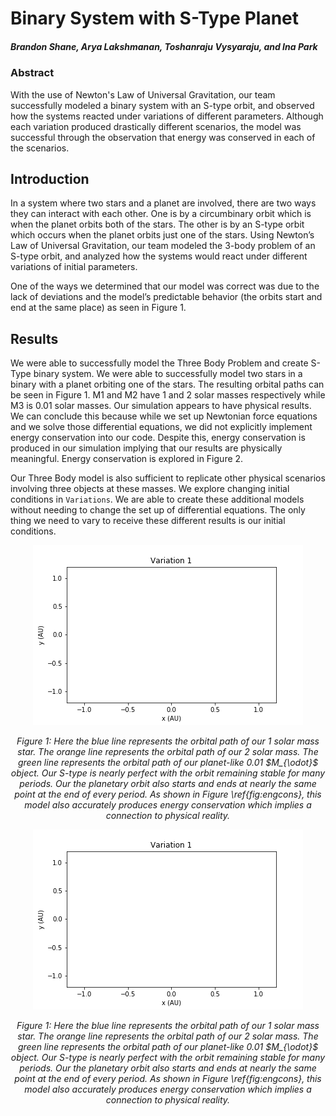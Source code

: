 # Binary System with S-Type Planet
##### Brandon Shane, Arya Lakshmanan, Toshanraju Vysyaraju, and Ina Park

### Abstract
With the use of Newton's Law of Universal Gravitation, our team successfully modeled a binary system with an S-type orbit, and observed how the systems reacted under variations of different parameters. Although each variation produced drastically different scenarios, the model was successful through the observation that energy was conserved in each of the scenarios.

## Introduction
In a system where two stars and a planet are involved, there are two ways they can interact with each other. One is by a circumbinary orbit which is when the planet orbits both of the stars. The other is by an S-type orbit which occurs when the planet orbits just one of the stars. Using Newton’s Law of Universal Gravitation, our team modeled the 3-body problem of an S-type orbit, and analyzed how the systems would react under different variations of initial parameters. 

One of the ways we determined that our model was correct was due to the lack of deviations and the model’s predictable behavior (the orbits start and end at the same place) as seen in Figure 1.

## Results
We were able to successfully model the Three Body Problem and create S-Type binary system. We were able to successfully model two stars in a binary with a planet orbiting one of the stars. The resulting orbital paths can be seen in Figure 1. M1 and M2 have 1 and 2 solar masses respectively while M3 is 0.01 solar masses. Our simulation appears to have physical results. We can conclude this because while we set up Newtonian force equations and we solve those differential equations, we did not explicitly implement energy conservation into our code. Despite this, energy conservation is produced in our simulation implying that our results are physically meaningful. Energy conservation is explored in Figure 2. 

Our Three Body model is also sufficient to replicate other physical scenarios involving three objects at these masses. We explore changing initial conditions in `Variations`. We are able to create these additional models without needing to change the set up of differential equations. The only thing we need to vary to receive these different results is our initial conditions.

<p align="center">
    <img src="https://github.com/toshanv/S-Type-Binary/blob/master/images/variation1.gif" alt>
</p>
<p align="center">
    <em>Figure 1: Here the blue line represents the orbital path of our 1 solar mass star. The orange line represents the orbital path of our 2 solar mass. The green line represents the orbital path of our planet-like 0.01 $M_{\odot}$ object. Our S-type is nearly perfect with the orbit remaining stable for many periods. Our the planetary orbit also starts and ends at nearly the same point at the end of every period. As shown in Figure \ref{fig:engcons}, this model also accurately produces energy conservation which implies a connection to physical reality.</em>
</p>

<p align="center">
    <img src="https://github.com/toshanv/S-Type-Binary/blob/master/images/variation1.gif" alt>
</p>
<p align="center">
    <em>Figure 1: Here the blue line represents the orbital path of our 1 solar mass star. The orange line represents the orbital path of our 2 solar mass. The green line represents the orbital path of our planet-like 0.01 $M_{\odot}$ object. Our S-type is nearly perfect with the orbit remaining stable for many periods. Our the planetary orbit also starts and ends at nearly the same point at the end of every period. As shown in Figure \ref{fig:engcons}, this model also accurately produces energy conservation which implies a connection to physical reality.</em>
</p>
